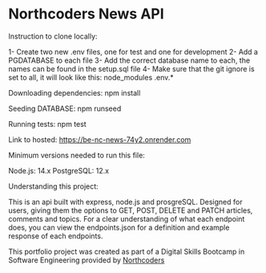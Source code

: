 # Northcoders News API

Instruction to clone locally:

1- Create two new .env files, one for test and one for development
2- Add a PGDATABASE to each file
3- Add the correct database name to each, the names can be found in the setup.sql file
4- Make sure that the git ignore is set to all, it will look like this: node_modules .env.\*

Downloading dependencies: npm install

Seeding DATABASE: npm runseed

Running tests: npm test

Link to hosted: https://be-nc-news-74y2.onrender.com

Minimum versions needed to run this file:

Node.js: 14.x
PostgreSQL: 12.x

Understanding this project:

This is an api built with express, node.js and prosgreSQL.
Designed for users, giving them the options to GET, POST, DELETE and PATCH articles, comments and topics.
For a clear understanding of what each endpoint does, you can view the endpoints.json for a definition and example response of each endpoints.

This portfolio project was created as part of a Digital Skills Bootcamp in Software Engineering provided by [Northcoders](https://northcoders.com/)
